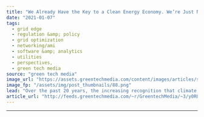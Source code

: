 ```yaml
---
title: "We Already Have the Key to a Clean Energy Economy. We’re Just Not Using It"
date: "2021-01-07"
tags: 
  - grid edge
  - regulation &amp; policy
  - grid optimization
  - networking/ami
  - software &amp; analytics
  - utilities
  - perspectives,
  - green tech media
source: "green tech media"
image_url: "https://assets.greentechmedia.com/content/images/articles/smart-meter-XL.jpg"
image_fp: "/assets/img/post_thumbnails/88.png"
lead: "Over the past 20 years, the increasing recognition that climate change poses a grave threat to our society has given rise to an entirely new clean energy economy. Almost every ambitious clean energy plan recognizes the importance of innovation in ren ..."
article_url: "http://feeds.greentechmedia.com/~r/GreentechMedia/~3/y0RUELyX0XU/we-already-have-the-key-to-a-clean-energy-economy-were-just-not-using-it"
---
```


---
